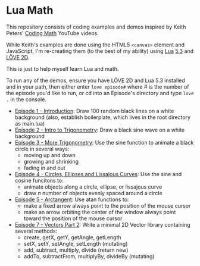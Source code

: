 # Lua Math

This repository consists of coding examples and demos inspired by Keith Peters' [Coding Math](https://www.youtube.com/user/codingmath) YouTube videos.

While Keith's examples are done using the HTML5 `<canvas>` element and JavaScript, I'm re-creating them (to the best of my ability) using [Lua](https://www.lua.org/) [5.3](https://www.lua.org/versions.html#5.3) and [LÖVE 2D](https://love2d.org/).

This is just to help myself learn Lua and math.

To run any of the demos, ensure you have LÖVE 2D and Lua 5.3 installed and in your path, then either enter `love episode#` where # is the number of the episode you'd like to run, or cd into an Episode's directory and type `love .` in the console.

- [Episode 1 - Introduction](https://github.com/flintsteel7/LuaMath/tree/master/episode01): Draw 100 random black lines on a white background (also, establish boilerplate, which lives in the root directory as main.lua)
- [Episode 2 - Intro to Trigonometry](https://github.com/flintsteel7/LuaMath/tree/master/episode02): Draw a black sine wave on a white background
- [Episode 3 - More Trigonometry](https://github.com/flintsteel7/LuaMath/tree/master/episode03): Use the sine function to animate a black circle in several ways:
  - moving up and down
  - growing and shrinking
  - fading in and out
- [Episode 4 - Circles, Ellipses and Lissajous Curves](https://github.com/flintsteel7/LuaMath/tree/master/episode04): Use the sine and cosine funcitons to:
  - animate objects along a circle, ellipse, or lissajous curve
  - draw *n* number of objects evenly spaced around a circle
- [Episode 5 - Arctangent](https://github.com/flintsteel7/LuaMath/tree/master/episode05): Use atan functions to:
  - make a fixed arrow always point to the position of the mouse cursor
  - make an arrow orbiting the center of the window always point toward the position of the mouse cursor
- [Episode 7 - Vectors Part 2](https://github.com/flintsteel7/LuaMath/tree/master/episode07): Write a minimal 2D Vector library containing several methods:
  - create, getX, getY, getAngle, getLength
  - setX, setY, setAngle, setLength (mutating)
  - add, subtract, multiply, divide (return new)
  - addTo, subtractFrom, multiplyBy, divideBy (mutating)